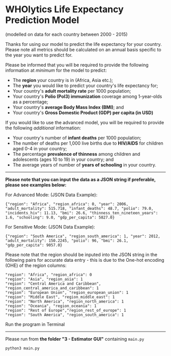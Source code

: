 # WHOlytics Life Expectancy Prediction Model
(modelled on data for each country between 2000 - 2015)

Thanks for using our model to predict the life expectancy for your country. Please note all metrics should be calculated on an annual basis specific to the year you want to predict for. 

Please be informed that you will be required to provide the following information at <I> minimum </I> for the model to predict:

- The <B>region</B> your country is in (Africa, Asia etc.);
- The <B>year</B> you would like to predict your country's life expectancy for;
- Your country's <B>adult mortality rate</B> per 1000 population;
- Your country's <B>Polio (Pol3) immunization</B> coverage among 1-year-olds as a percentage;
- Your country's <B>average Body Mass Index (BMI)</B>; and
- Your country's <B>Gross Domestic Product (GDP) per capita (in USD)</B>

If you would like to use the advanced model, you will be required to provide the following <I>additional</I> information:

- Your country's number of <B>infant deaths</B> per 1000 population;
- The number of deaths per 1,000 live births due to <B>HIV/AIDS</B> for children aged 0-4 in your country;
- The percentage <B>prevalence of thinness</B> among children and adolescents (ages 10 to 19) in your country; and
- The average years of number of <B>years of schooling</B> in your country.

---

**Please note that you can input the data as a JSON string if preferable, please see examples below:**

For Advanced Mode: (JSON Data Example):
```
{"region": "Africa", "region_africa": 0, "year": 2006, "adult_mortality": 515.718, "infant_deaths": 48.7, "polio": 79.0, "incidents_hiv": 11.13, "bmi": 26.6, "thinness_ten_nineteen_years": 1.6, "schooling": 9.0, "gdp_per_capita": 5827.0}
```
For Sensitive Mode: (JSON Data Example):
```
{"region": "South America", "region_south_america": 1, "year": 2012, "adult_mortality": 150.2245, "polio": 96, "bmi": 26.1, "gdp_per_capita": 9057.0}
```
Please note that the region should be inputed into the JSON string in the following pairs for accurate data entry - this is due to the One-hot encoding (OHE) of the region columns:

```
"region": "Africa", "region_africa": 0
"region": "Asia", "region_asia": 1
"region": "Central America and Caribbean", "region_central_america_and_caribbean": 1
"region": "European Union", "region_european_union": 1
"region": "Middle East", "region_middle_east": 1
"region": "North America", "region_north_america": 1
"region": "Oceania", "region_oceania": 1
"region": "Rest of Europe","region_rest_of_europe": 1
"region": "South America", "region_south_america": 1
```

Run the program in Terminal

---

Please run from **the folder "3 - Estimator GUI"** containing `main.py`

```
python3 main.py
```

